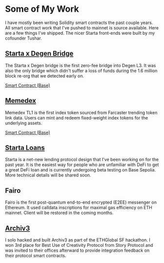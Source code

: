 # Some of My Work

I have mostly been writing Solidity smart contracts the past couple years. All smart contract work that I've pushed to mainnet is source available. Here are a few things I've shipped. The nicer Starta front-ends were built by my cofounder Tushar.

## [Starta x Degen Bridge](https://degen.starta.exchange)

The Starta x Degen bridge is the first zero-fee bridge into Degen L3. It was also the only bridge which didn't suffer a loss of funds during the 1.6 million block re-org that we detected early on.

[Smart Contract (Base)](https://basescan.org/address/0x67e2ef29a62a7827823ebed495115458286b7d12#code)

## [Memedex](https://memedex.meme)

Memedex TL1 is the first index token sourced from Farcaster trending token link data. Users can mint and redeem fixed-weight index tokens for the underlying assets.

[Smart Contract (Base)](https://basescan.org/address/0x6799cc51d42438cdcf97d301daf30d7be5ee5a17#code)

## [Starta Loans](https://starta.loans)

Starta is a net-new lending protocol design that I've been working on for the past year. It is the easiest way for people who are unfamiliar with DeFi to get a great DeFi loan and is currently undergoing beta testing on Base Sepolia. More technical details will be shared soon.

## Fairo

Fairo is the first post-quantum end-to-end encrypted (E2EE) messenger on Ethereum. It used calldata inscriptions for maximal gas efficiency on ETH mainnet. Client will be restored in the coming months.

## [Archiv3](https://ethglobal.com/showcase/archiv3-183kk)

I solo hacked and built Archiv3 as part of the ETHGlobal SF hackathon. I won 3rd place for Best Use of Creativity Protocol from Story Protocol and was invited to their offices afterward to provide integration feedback on their protocol smart contracts.
